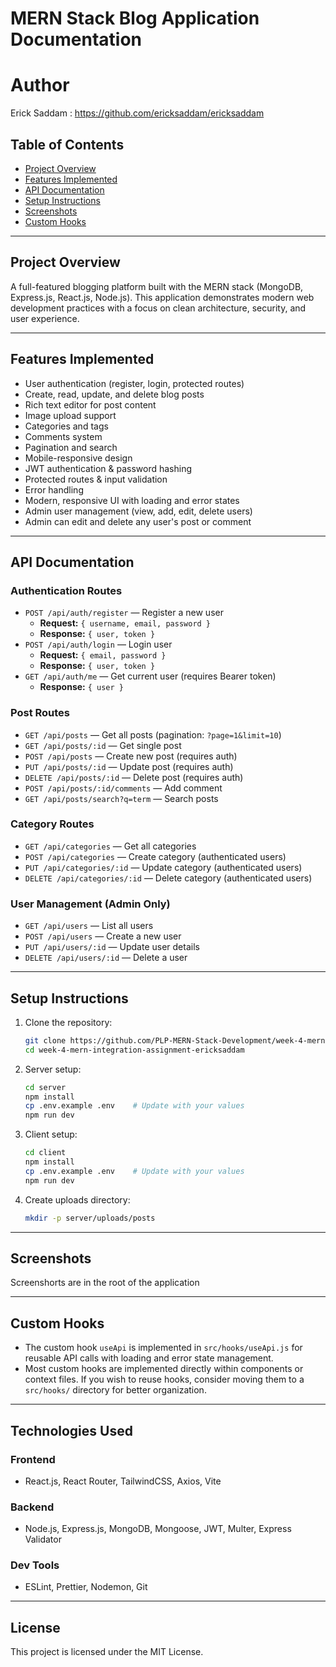 # MERN Stack Blog Application Documentation

# Author
Erick Saddam : https://github.com/ericksaddam/ericksaddam

## Table of Contents
- [Project Overview](#project-overview)
- [Features Implemented](#features-implemented)
- [API Documentation](#api-documentation)
- [Setup Instructions](#setup-instructions)
- [Screenshots](#screenshots)
- [Custom Hooks](#custom-hooks)

---

## Project Overview
A full-featured blogging platform built with the MERN stack (MongoDB, Express.js, React.js, Node.js). This application demonstrates modern web development practices with a focus on clean architecture, security, and user experience.

---

## Features Implemented
- User authentication (register, login, protected routes)
- Create, read, update, and delete blog posts
- Rich text editor for post content
- Image upload support
- Categories and tags
- Comments system
- Pagination and search
- Mobile-responsive design
- JWT authentication & password hashing
- Protected routes & input validation
- Error handling
- Modern, responsive UI with loading and error states
- Admin user management (view, add, edit, delete users)
- Admin can edit and delete any user's post or comment

---

## API Documentation

### Authentication Routes
- `POST /api/auth/register` — Register a new user
  - **Request:** `{ username, email, password }`
  - **Response:** `{ user, token }`
- `POST /api/auth/login` — Login user
  - **Request:** `{ email, password }`
  - **Response:** `{ user, token }`
- `GET /api/auth/me` — Get current user (requires Bearer token)
  - **Response:** `{ user }`

### Post Routes
- `GET /api/posts` — Get all posts (pagination: `?page=1&limit=10`)
- `GET /api/posts/:id` — Get single post
- `POST /api/posts` — Create new post (requires auth)
- `PUT /api/posts/:id` — Update post (requires auth)
- `DELETE /api/posts/:id` — Delete post (requires auth)
- `POST /api/posts/:id/comments` — Add comment
- `GET /api/posts/search?q=term` — Search posts

### Category Routes
- `GET /api/categories` — Get all categories
- `POST /api/categories` — Create category (authenticated users)
- `PUT /api/categories/:id` — Update category (authenticated users)
- `DELETE /api/categories/:id` — Delete category (authenticated users)

### User Management (Admin Only)
- `GET /api/users` — List all users
- `POST /api/users` — Create a new user
- `PUT /api/users/:id` — Update user details
- `DELETE /api/users/:id` — Delete a user

---

## Setup Instructions
1. Clone the repository:
   ```bash
   git clone https://github.com/PLP-MERN-Stack-Development/week-4-mern-integration-assignment-ericksaddam.git
   cd week-4-mern-integration-assignment-ericksaddam
   ```
2. Server setup:
   ```bash
   cd server
   npm install
   cp .env.example .env    # Update with your values
   npm run dev
   ```
3. Client setup:
   ```bash
   cd client
   npm install
   cp .env.example .env    # Update with your values
   npm run dev
   ```
4. Create uploads directory:
   ```bash
   mkdir -p server/uploads/posts
   ```

---

## Screenshots
Screenshorts are in the root of the application

---

## Custom Hooks
- The custom hook `useApi` is implemented in `src/hooks/useApi.js` for reusable API calls with loading and error state management.
- Most custom hooks are implemented directly within components or context files. If you wish to reuse hooks, consider moving them to a `src/hooks/` directory for better organization.

---

## Technologies Used
### Frontend
- React.js, React Router, TailwindCSS, Axios, Vite
### Backend
- Node.js, Express.js, MongoDB, Mongoose, JWT, Multer, Express Validator
### Dev Tools
- ESLint, Prettier, Nodemon, Git

---

## License
This project is licensed under the MIT License.
